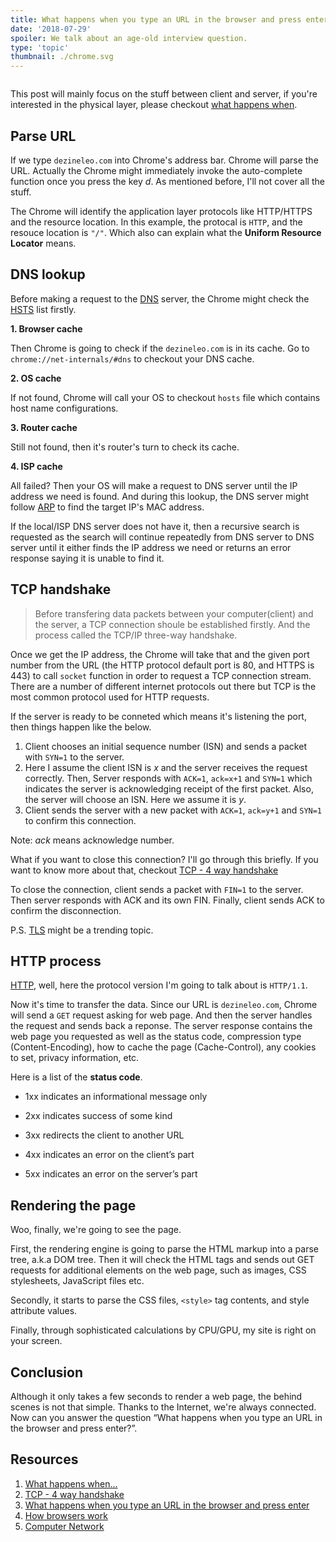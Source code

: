```yaml
---
title: What happens when you type an URL in the browser and press enter?
date: '2018-07-29'
spoiler: We talk about an age-old interview question.
type: 'topic'
thumbnail: ./chrome.svg
---
```

```toc
```

This post will mainly focus on the stuff between client and server, if you're interested in the physical layer, please checkout [what happens when](https://github.com/alex/what-happens-when).

## Parse URL

If we type `dezineleo.com` into Chrome's address bar. Chrome will parse the URL. Actually the Chrome might immediately invoke the auto-complete function once you press the key *d*. As mentioned before, I'll not cover all the stuff.

The Chrome will identify the application layer protocols like HTTP/HTTPS and the resource location. In this example, the protocal is `HTTP`, and the resouce location is `"/"`. Which also can explain what the **Uniform Resource Locator** means.

## DNS lookup

Before making a request to the [DNS](https://en.wikipedia.org/wiki/Domain_Name_System) server, the Chrome might check the [HSTS](https://en.wikipedia.org/wiki/HTTP_Strict_Transport_Security) list firstly.

**1. Browser cache**

Then Chrome is going to check if the `dezineleo.com` is in its cache. Go to `chrome://net-internals/#dns` to checkout your DNS cache.

**2. OS cache**

If not found, Chrome will call your OS to checkout `hosts` file which contains host name configurations.

**3. Router cache**

Still not found, then it's router's turn to check its cache.

**4. ISP cache**

All failed? Then your OS will make a request to DNS server until the IP address we need is found. And during this lookup, the DNS server might follow [ARP](https://en.wikipedia.org/wiki/Address_Resolution_Protocol) to find the target IP's MAC address.

If the local/ISP DNS server does not have it, then a recursive search is requested as the search will continue repeatedly from DNS server to DNS server until it either finds the IP address we need or returns an error response saying it is unable to find it.

## TCP handshake

> Before transfering data packets between your computer(client) and the server, a TCP connection shoule be established firstly. And the process called the TCP/IP three-way handshake.

Once we get the IP address, the Chrome will take that and the given port number from the URL (the HTTP protocol default port is 80, and HTTPS is 443) to call `socket` function in order to request a TCP connection stream. There are a number of different internet protocols out there but TCP is the most common protocol used for HTTP requests.

If the server is ready to be conneted which means it's listening the port, then things happen like the below.

1. Client chooses an initial sequence number (ISN) and sends a packet with `SYN=1` to the server.
2. Here I assume the client ISN is *x* and the server receives the request correctly. Then, Server responds with `ACK=1`, `ack=x+1` and `SYN=1` which indicates the server is acknowledging receipt of the first packet. Also, the server will choose an ISN. Here we assume it is *y*.
3. Client sends the server with a new packet with `ACK=1`, `ack=y+1` and `SYN=1` to confirm this connection.

Note: *ack* means acknowledge number.

What if you want to close this connection? I'll go through this briefly. If you want to know more about that, checkout [TCP - 4 way handshake](https://stackoverflow.com/questions/46212623/why-tcp-connect-termination-need-4-way-handshake)

To close the connection, client sends a packet with `FIN=1` to the server. Then server responds with ACK and its own FIN. Finally, client sends ACK to confirm the disconnection.

P.S. [TLS](https://en.wikipedia.org/wiki/Transport_Layer_Security) might be a trending topic.

## HTTP process

[HTTP](https://en.wikipedia.org/wiki/Hypertext_Transfer_Protocol), well, here the protocol version I'm going to talk about is `HTTP/1.1`.

Now it's time to transfer the data. Since our URL is `dezineleo.com`, Chrome will send a `GET` request asking for web page. And then the server handles the request and sends back a reponse. The server response contains the web page you requested as well as the status code, compression type (Content-Encoding), how to cache the page (Cache-Control), any cookies to set, privacy information, etc.

Here is a list of the **status code**.

* 1xx indicates an informational message only

* 2xx indicates success of some kind

* 3xx redirects the client to another URL

* 4xx indicates an error on the client’s part

* 5xx indicates an error on the server’s part

## Rendering the page

Woo, finally, we're going to see the page.

First, the rendering engine is going to parse the HTML markup into a parse tree, a.k.a DOM tree. Then it will check the HTML tags and sends out GET requests for additional elements on the web page, such as images, CSS stylesheets, JavaScript files etc. 

Secondly, it starts to parse the CSS files, `<style>` tag contents, and style attribute values.

Finally, through sophisticated calculations by CPU/GPU, my site is right on your screen.

## Conclusion

Although it only takes a few seconds to render a web page, the behind scenes is not that simple. Thanks to the Internet, we're always connected. Now can you answer the question “What happens when you type an URL in the browser and press enter?”.

## Resources
1. [What happens when...](https://github.com/alex/what-happens-when)
2. [TCP - 4 way handshake](https://stackoverflow.com/questions/46212623/why-tcp-connect-termination-need-4-way-handshake)
3. [What happens when you type an URL in the browser and press enter](https://medium.com/@maneesha.wijesinghe1/what-happens-when-you-type-an-url-in-the-browser-and-press-enter-bb0aa2449c1a)
4. [How browsers work](https://www.html5rocks.com/en/tutorials/internals/howbrowserswork/)
5. [Computer Network](https://github.com/CyC2018/Interview-Notebook/blob/master/notes/%E8%AE%A1%E7%AE%97%E6%9C%BA%E7%BD%91%E7%BB%9C.md)

